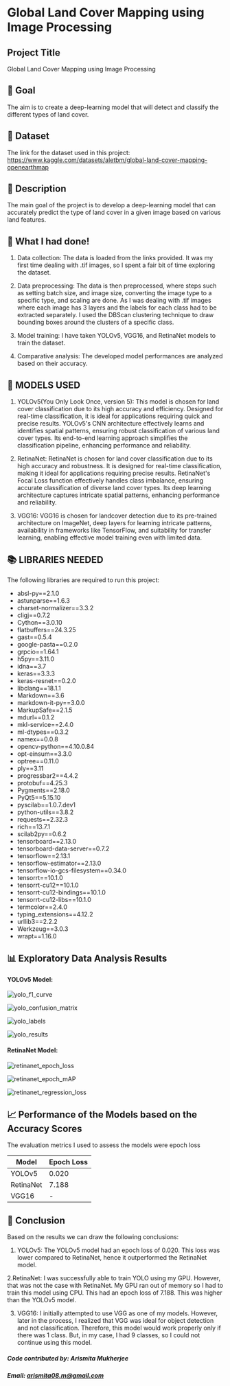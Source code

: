 # Global Land Cover Mapping using Image Processing

## Project Title

Global Land Cover Mapping using Image Processing

## 🎯 Goal

The aim is to create a deep-learning model that will detect and classify the different types of land cover. 

## 🧵 Dataset

The link for the dataset used in this project: https://www.kaggle.com/datasets/aletbm/global-land-cover-mapping-openearthmap

## 🧾 Description
The main goal of the project is to develop a deep-learning model that can accurately predict the type of land cover in a given image based on various land features.

## 🧮 What I had done!

1. Data collection: The data is loaded from the links provided. 
    It was my first time dealing with .tif images, so I spent a fair bit of time exploring the dataset.
   
2. Data preprocessing: The data is then preprocessed, where steps such as setting batch
   size, and image size, converting the image type to a specific type, and scaling are 
   done.
   As I was dealing with .tif images where each image has 3 layers and the labels for each class had to be        extracted separately.
   I used the DBScan clustering technique to draw bounding boxes around the clusters of a specific class.
   
3. Model training: I have taken YOLOv5, VGG16, and RetinaNet models to train the dataset.
   
4. Comparative analysis: The developed model performances are analyzed based on their 
   accuracy.

## 🚀 MODELS USED

 1.  YOLOv5(You Only Look Once, version 5): This model is chosen for land cover classification due to its high accuracy and efficiency. Designed for real-time classification, it is ideal for applications requiring quick and precise results. YOLOv5's CNN architecture effectively learns and identifies spatial patterns, ensuring robust classification of various land cover types. Its end-to-end learning approach simplifies the classification pipeline, enhancing performance and reliability.

 2. RetinaNet: RetinaNet is chosen for land cover classification due to its high accuracy and robustness. It is designed for real-time classification, making it ideal for applications requiring precise results. RetinaNet's Focal Loss function effectively handles class imbalance, ensuring accurate classification of diverse land cover types. Its deep learning architecture captures intricate spatial patterns, enhancing performance and reliability.
 
 3. VGG16: VGG16 is chosen for landcover detection due to its pre-trained architecture on ImageNet, deep layers for learning intricate patterns, availability in frameworks like TensorFlow, and suitability for transfer learning, enabling effective model training even with limited data.

## 📚 LIBRARIES NEEDED

The following libraries are required to run this project:
- absl-py==2.1.0
- astunparse==1.6.3
- charset-normalizer==3.3.2
- cligj==0.7.2
- Cython==3.0.10
- flatbuffers==24.3.25
- gast==0.5.4
- google-pasta==0.2.0
- grpcio==1.64.1
- h5py==3.11.0
- idna==3.7
- keras==3.3.3
- keras-resnet==0.2.0
- libclang==18.1.1
- Markdown==3.6
- markdown-it-py==3.0.0
- MarkupSafe==2.1.5
- mdurl==0.1.2
- mkl-service==2.4.0
- ml-dtypes==0.3.2
- namex==0.0.8
- opencv-python==4.10.0.84
- opt-einsum==3.3.0
- optree==0.11.0
- ply==3.11
- progressbar2==4.4.2
- protobuf==4.25.3
- Pygments==2.18.0
- PyQt5==5.15.10
- pyscilab==1.0.7.dev1
- python-utils==3.8.2
- requests==2.32.3
- rich==13.7.1
- scilab2py==0.6.2
- tensorboard==2.13.0
- tensorboard-data-server==0.7.2
- tensorflow==2.13.1
- tensorflow-estimator==2.13.0
- tensorflow-io-gcs-filesystem==0.34.0
- tensorrt==10.1.0
- tensorrt-cu12==10.1.0
- tensorrt-cu12-bindings==10.1.0
- tensorrt-cu12-libs==10.1.0
- termcolor==2.4.0
- typing_extensions==4.12.2
- urllib3==2.2.2
- Werkzeug==3.0.3
- wrapt==1.16.0

## 📊 Exploratory Data Analysis Results

#### YOLOv5 Model:

![yolo_f1_curve](https://github.com/ArismitaM/DL-Simplified/blob/main/Global%20Land%20Cover%20Mapping%20using%20Image%20Processing/Images/yolo_F1_curve.png)

![yolo_confusion_matrix](https://github.com/ArismitaM/DL-Simplified/blob/main/Global%20Land%20Cover%20Mapping%20using%20Image%20Processing/Images/yolo_confusion_matrix.png)

![yolo_labels](https://github.com/ArismitaM/DL-Simplified/blob/main/Global%20Land%20Cover%20Mapping%20using%20Image%20Processing/Images/yolo_labels.jpg)

![yolo_results](https://github.com/ArismitaM/DL-Simplified/blob/main/Global%20Land%20Cover%20Mapping%20using%20Image%20Processing/Images/yolo_results.png)

#### RetinaNet Model:

![retinanet_epoch_loss](https://github.com/ArismitaM/DL-Simplified/blob/main/Global%20Land%20Cover%20Mapping%20using%20Image%20Processing/Images/retinanet_epoch_loss.png)

![retinanet_epoch_mAP](https://github.com/ArismitaM/DL-Simplified/blob/main/Global%20Land%20Cover%20Mapping%20using%20Image%20Processing/Images/retinanet_epoch_mAP.png)

![retinanet_regression_loss](https://github.com/ArismitaM/DL-Simplified/blob/main/Global%20Land%20Cover%20Mapping%20using%20Image%20Processing/Images/retinanet_regression_loss.png)

## 📈 Performance of the Models based on the Accuracy Scores
The evaluation metrics I used to assess the models were epoch loss

| Model      | Epoch Loss |
|------------|----------|
| YOLOv5    | 0.020     |
| RetinaNet    | 7.188 |
| VGG16   |    -     |

## 📢 Conclusion
Based on the results we can draw the following conclusions:
1. YOLOv5: The YOLOv5 model had an epoch loss of 0.020. This loss was lower compared to RetinaNet, hence it outperformed the RetinaNet model.

2.RetinaNet: I was successfully able to train YOLO using my GPU. However, that was not the case with RetinaNet. My GPU ran out of memory so I had to train this model using CPU. This had an epoch loss of 7.188. This was higher than the YOLOv5 model.  

3. VGG16: I initially attempted to use VGG as one of my models. However, later in the process, I realized that VGG was ideal for object detection and not classification. Therefore, this model would work properly only if there was 1 class. But, in my case, I had 9 classes, so I could not continue using this model.
   
##### Code contributed by: Arismita Mukherjee
##### Email: arismita08.m@gmail.com
